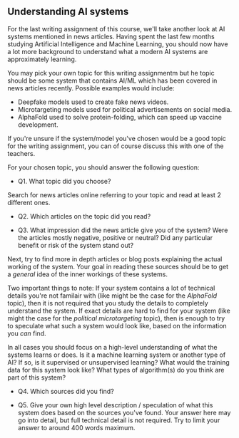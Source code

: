 
## Understanding AI systems

For the last writing assignment of this course, we'll take another look at AI
systems mentioned in news articles. Having spent the last few months studying
Artificial Intelligence and Machine Learning, you should now have a lot more
background to understand what a modern AI systems are approximately learning.

You may pick your own topic for this writing assignmentm but he topic should be
some system that contains AI/ML which has been covered in news articles
recently. Possible examples would include:

* Deepfake models used to create fake news videos.
* Microtargeting models used for political advertisements on social media.
* AlphaFold used to solve protein-folding, which can speed up vaccine development.

If you're unsure if the system/model you've chosen would be a good topic for
the writing assignment, you can of course discuss this with one of the
teachers.

For your chosen topic, you should answer the following question:

* Q1. What topic did you choose?

Search for news articles online referring to your topic and read at least 2
different ones.

* Q2. Which articles on the topic did you read?

* Q3. What impression did the news article give you of the system? Were the articles mostly negative, positive or neutral? Did any particular benefit or risk of the system stand out?

Next, try to find more in depth articles or blog posts explaining the actual
working of the system. Your goal in reading these sources should be to get a
*general* idea of the inner workings of these systems.

Two important things to note: If your system contains a lot of technical
details you're not familair with (like might be the case for the *AlphaFold*
topic), then it is not required that you study the details to completely
understand the system. If exact details are hard to find for your system (like
might the case for the *political microtargeting* topic), then is enough to try
to speculate what such a system would look like, based on the information you
*can* find.

In all cases you should focus on a high-level understanding of what the
systems learns or does. Is it a machine learning system or another type of AI?
If so, is it supervised or unsupervised learning? What would the training data
for this system look like? What types of algorithm(s) do you think are part of
this system?

* Q4. Which sources did you find?

* Q5. Give your own high level description / speculation of what this system does based on the sources you've found. Your answer here may go into detail, but full technical detail is not required. Try to limit your answer to around 400 words maximum.
